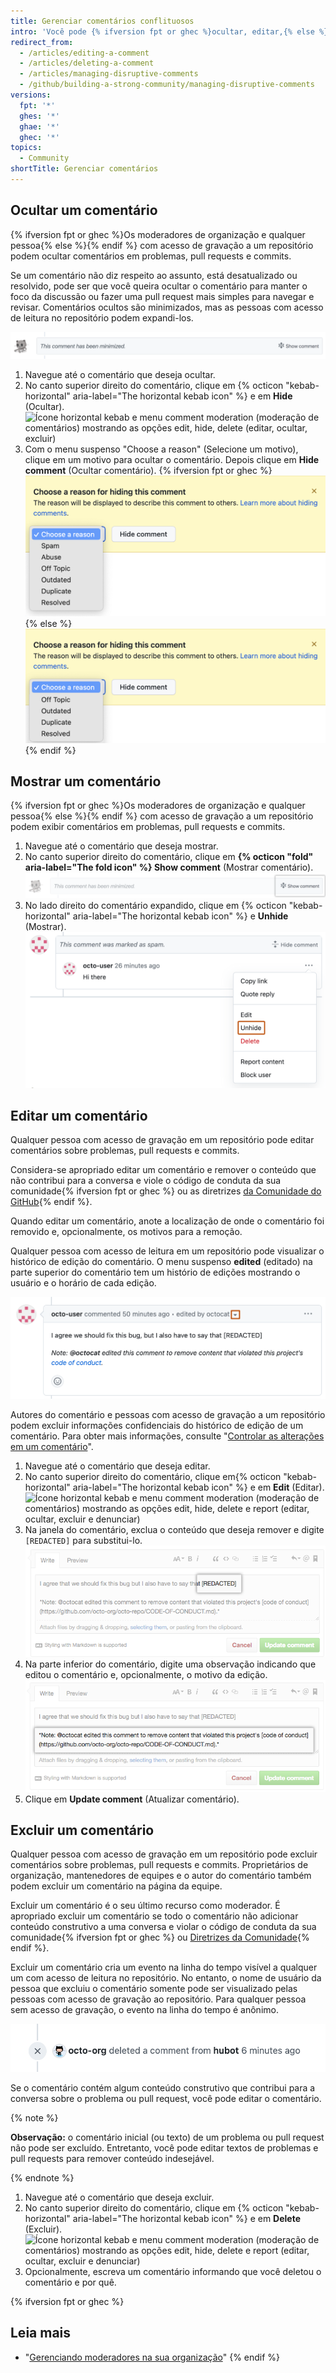 ```yaml
---
title: Gerenciar comentários conflituosos
intro: 'Você pode {% ifversion fpt or ghec %}ocultar, editar,{% else %}editar{% endif %} ou excluir comentários sobre problemas, pull request e commits.'
redirect_from:
  - /articles/editing-a-comment
  - /articles/deleting-a-comment
  - /articles/managing-disruptive-comments
  - /github/building-a-strong-community/managing-disruptive-comments
versions:
  fpt: '*'
  ghes: '*'
  ghae: '*'
  ghec: '*'
topics:
  - Community
shortTitle: Gerenciar comentários
---
```


## Ocultar um comentário

{% ifversion fpt or ghec %}Os moderadores de organização e qualquer pessoa{% else %}{% endif %} com acesso de gravação a um repositório podem ocultar comentários em problemas, pull requests e commits.

Se um comentário não diz respeito ao assunto, está desatualizado ou resolvido, pode ser que você queira ocultar o comentário para manter o foco da discussão ou fazer uma pull request mais simples para navegar e revisar. Comentários ocultos são minimizados, mas as pessoas com acesso de leitura no repositório podem expandi-los.

![Comentário minimizado](/assets/images/help/repository/hidden-comment.png)

1. Navegue até o comentário que deseja ocultar.
2. No canto superior direito do comentário, clique em {% octicon "kebab-horizontal" aria-label="The horizontal kebab icon" %} e em **Hide** (Ocultar). ![Ícone horizontal kebab e menu comment moderation (moderação de comentários) mostrando as opções edit, hide, delete (editar, ocultar, excluir)](/assets/images/help/repository/comment-menu.png)
3. Com o menu suspenso "Choose a reason" (Selecione um motivo), clique em um motivo para ocultar o comentário. Depois clique em **Hide comment** (Ocultar comentário).
  {% ifversion fpt or ghec %}
  ![Menu suspenso Choose reason for hiding comment (Selecione um motivo para ocultar o comentário)](/assets/images/help/repository/choose-reason-for-hiding-comment.png)
  {% else %}
  ![Menu suspenso Choose reason for hiding comment (Selecione um motivo para ocultar o comentário)](/assets/images/help/repository/choose-reason-for-hiding-comment-ghe.png)
  {% endif %}

## Mostrar um comentário

{% ifversion fpt or ghec %}Os moderadores de organização e qualquer pessoa{% else %}{% endif %} com acesso de gravação a um repositório podem exibir comentários em problemas, pull requests e commits.

1. Navegue até o comentário que deseja mostrar.
2. No canto superior direito do comentário, clique em **{% octicon "fold" aria-label="The fold icon" %} Show comment** (Mostrar comentário). ![Mostrar texto de comentário](/assets/images/help/repository/hidden-comment-show.png)
3. No lado direito do comentário expandido, clique em {% octicon "kebab-horizontal" aria-label="The horizontal kebab icon" %} e **Unhide** (Mostrar). ![Ícone horizontal kebab e menu comment moderation (moderação de comentários) mostrando as opções edit, unhide, delete (editar, mostrar, excluir)](/assets/images/help/repository/comment-menu-hidden.png)

## Editar um comentário

Qualquer pessoa com acesso de gravação em um repositório pode editar comentários sobre problemas, pull requests e commits.

Considera-se apropriado editar um comentário e remover o conteúdo que não contribui para a conversa e viole o código de conduta da sua comunidade{% ifversion fpt or ghec %} ou as diretrizes [da Comunidade do GitHub](/free-pro-team@latest/github/site-policy/github-community-guidelines){% endif %}.

Quando editar um comentário, anote a localização de onde o comentário foi removido e, opcionalmente, os motivos para a remoção.

Qualquer pessoa com acesso de leitura em um repositório pode visualizar o histórico de edição do comentário. O menu suspenso **edited** (editado) na parte superior do comentário tem um histório de edições mostrando o usuário e o horário de cada edição.

![Comentário com observação adicional que o conteúdo foi redacted (suprimido)](/assets/images/help/repository/content-redacted-comment.png)

Autores do comentário e pessoas com acesso de gravação a um repositório podem excluir informações confidenciais do histórico de edição de um comentário. Para obter mais informações, consulte "[Controlar as alterações em um comentário](/communities/moderating-comments-and-conversations/tracking-changes-in-a-comment)".

1. Navegue até o comentário que deseja editar.
2. No canto superior direito do comentário, clique em{% octicon "kebab-horizontal" aria-label="The horizontal kebab icon" %} e em **Edit** (Editar). ![Ícone horizontal kebab e menu comment moderation (moderação de comentários) mostrando as opções edit, hide, delete e report (editar, ocultar, excluir e denunciar)](/assets/images/help/repository/comment-menu.png)
3. Na janela do comentário, exclua o conteúdo que deseja remover e digite `[REDACTED]` para substitui-lo. ![Janela de comentário com conteúdo redacted (suprimido)](/assets/images/help/issues/redacted-content-comment.png)
4. Na parte inferior do comentário, digite uma observação indicando que editou o comentário e, opcionalmente, o motivo da edição. ![Janela de comentário com observação adicional que o conteúdo foi redacted (suprimido)](/assets/images/help/issues/note-content-redacted-comment.png)
5. Clique em **Update comment** (Atualizar comentário).

## Excluir um comentário

Qualquer pessoa com acesso de gravação em um repositório pode excluir comentários sobre problemas, pull requests e commits. Proprietários de organização, mantenedores de equipes e o autor do comentário também podem excluir um comentário na página da equipe.

Excluir um comentário é o seu último recurso como moderador. É apropriado excluir um comentário se todo o comentário não adicionar conteúdo construtivo a uma conversa e violar o código de conduta da sua comunidade{% ifversion fpt or ghec %} ou [Diretrizes da Comunidade](/free-pro-team@latest/github/site-policy/github-community-guidelines){% endif %}.

Excluir um comentário cria um evento na linha do tempo visível a qualquer um com acesso de leitura no repositório. No entanto, o nome de usuário da pessoa que excluiu o comentário somente pode ser visualizado pelas pessoas com acesso de gravação ao repositório. Para qualquer pessoa sem acesso de gravação, o evento na linha do tempo é anônimo.

![Evento anônimo de linha do tempo de um comentário excluído](/assets/images/help/issues/anonymized-timeline-entry-for-deleted-comment.png)

Se o comentário contém algum conteúdo construtivo que contribui para a conversa sobre o problema ou pull request, você pode editar o comentário.

{% note %}

**Observação:** o comentário inicial (ou texto) de um problema ou pull request não pode ser excluído. Entretanto, você pode editar textos de problemas e pull requests para remover conteúdo indesejável.

{% endnote %}

1. Navegue até o comentário que deseja excluir.
2. No canto superior direito do comentário, clique em {% octicon "kebab-horizontal" aria-label="The horizontal kebab icon" %} e em **Delete** (Excluir). ![Ícone horizontal kebab e menu comment moderation (moderação de comentários) mostrando as opções edit, hide, delete e report (editar, ocultar, excluir e denunciar)](/assets/images/help/repository/comment-menu.png)
3. Opcionalmente, escreva um comentário informando que você deletou o comentário e por quê.

{% ifversion fpt or ghec %}
## Leia mais
- "[Gerenciando moderadores na sua organização](/organizations/managing-peoples-access-to-your-organization-with-roles/managing-moderators-in-your-organization)"
{% endif %} 
